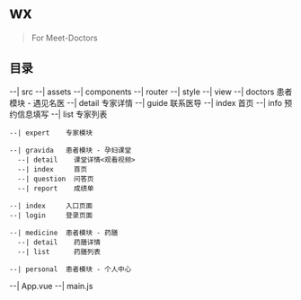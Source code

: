 # wx

> For Meet-Doctors

## 目录

--| src
  --| assets
  --| components
  --| router
  --| style
  --| view
    --| doctors   患者模块 - 遇见名医
      --| detail    专家详情
      --| guide     联系医导
      --| index     首页
      --| info      预约信息填写
      --| list      专家列表

    --| expert    专家模块
    
    --| gravida   患者模块 - 孕妇课堂
      --| detail    课堂详情<观看视频>
      --| index     首页
      --| question  问答页
      --| report    成绩单

    --| index     入口页面
    --| login     登录页面

    --| medicine  患者模块 - 药膳
      --| detail    药膳详情
      --| list      药膳列表

    --| personal  患者模块 - 个人中心
  --| App.vue
  --| main.js
